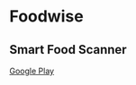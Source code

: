 # Foodwise

## Smart Food Scanner

[Google Play](https://play.google.com/store/apps/details?id=com.darx.foodwise)